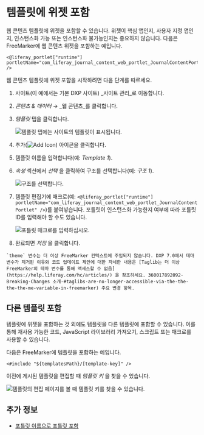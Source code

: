 # 템플릿에 위젯 포함

웹 콘텐츠 템플릿에 위젯을 포함할 수 있습니다. 위젯이 핵심 앱인지, 사용자 지정 앱인지, 인스턴스화 가능 또는 인스턴스화 불가능인지는 중요하지 않습니다. 다음은 FreeMarker에 웹 콘텐츠 위젯을 포함하는 예입니다.

```markup
<@liferay_portlet["runtime"] portletName="com_liferay_journal_content_web_portlet_JournalContentPortlet" />
```

웹 콘텐츠 템플릿에 위젯 포함을 시작하려면 다음 단계를 따르세요.

1. 사이트(이 예에서는 기본 DXP 사이트) _사이트 관리_로 이동합니다.
1. _콘텐츠 & 데이터_ &rarr; _웹 콘텐츠_를 클릭합니다.
1. _템플릿_ 탭을 클릭합니다.

    ![템플릿 탭에는 사이트의 템플릿이 표시됩니다.](./embedding-widgets-in-templates/images/01.png)

1. 추가(![Add Icon](../../../images/icon-add.png)) 아이콘을 클릭합니다.
1. 템플릿 이름을 입력합니다(예: _Template 1_).
1. _속성_ 섹션에서 _선택_ 을 클릭하여 구조를 선택합니다(예: _구조 1_).

    ![구조를 선택합니다.](./embedding-widgets-in-templates/images/02.png)

1. 템플릿 편집기에 매크로(예: `<@liferay_portlet["runtime"] portletName="com_liferay_journal_content_web_portlet_JournalContentPortlet" />`)를 붙여넣습니다. 포틀릿이 인스턴스화 가능한지 여부에 따라 포틀릿 ID를 입력해야 할 수도 있습니다.

    ![포틀릿 매크로를 입력하십시오.](./embedding-widgets-in-templates/images/03.png)

1. 완료되면 _저장_ 을 클릭합니다.

```{important}
`theme` 변수는 더 이상 FreeMarker 컨텍스트에 주입되지 않습니다. DXP 7.0에서 테마 변수가 제거된 이유와 코드 업데이트 제안에 대한 자세한 내용은 [Taglib는 더 이상 FreeMarker의 테마 변수를 통해 액세스할 수 없음](https://help.liferay.com/hc/articles/) 을 참조하세요. 360017892092-Breaking-Changes 소개-#taglibs-are-no-longer-accessible-via-the-the-the-the-me-variable-in-freemarker) 주요 변경 항목.
```

## 다른 템플릿 포함

템플릿에 위젯을 포함하는 것 외에도 템플릿을 다른 템플릿에 포함할 수 있습니다. 이를 통해 재사용 가능한 코드, JavaScript 라이브러리 가져오기, 스크립트 또는 매크로를 사용할 수 있습니다.

다음은 FreeMarker에 템플릿을 포함하는 예입니다.

```markup
<#include "${templatesPath}/[template-key]" />
```

이전에 게시된 템플릿을 편집할 때 *템플릿 키* 을 찾을 수 있습니다.

![템플릿의 편집 페이지를 볼 때 템플릿 키를 찾을 수 있습니다.](./embedding-widgets-in-templates/images/04.png)

## 추가 정보

* [포틀릿 이름으로 포틀릿 포함](https://help.liferay.com/hc/articles/360028746512-Embedding-a-Portlet-by-Portlet-Name)

